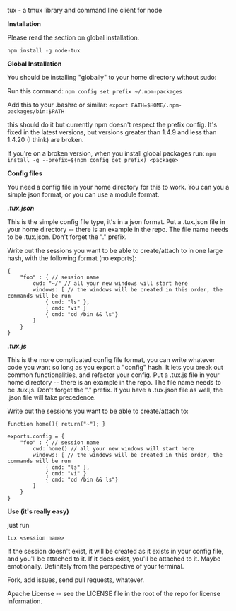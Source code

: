 tux - a tmux library and command line client for node

**Installation**

Please read the section on global installation.

```
npm install -g node-tux 
```

**Global Installation**

You should be installing "globally" to your home directory without sudo:

Run this command: ```npm config set prefix ~/.npm-packages```

Add this to your .bashrc or similar: ```export PATH=$HOME/.npm-packages/bin:$PATH```

this should do it but currently npm doesn't respect the prefix config. 
It's fixed in the latest versions, but versions greater than 1.4.9 and less than 1.4.20 (I think) are broken.

If you're on a broken version, when you install global packages run: ```npm install -g --prefix=$(npm config get prefix) <package>```

**Config files**

You need a config file in your home directory for this to work. You can you a simple json format, or you can use a module format.

***.tux.json***

This is the simple config file type, it's in a json format. Put a .tux.json file in your home directory -- there is an example in the repo.
The file name needs to be .tux.json. Don't forget the "." prefix.

Write out the sessions you want to be able to create/attach to in one large hash, with the following format (no exports):

```
{
    "foo" : { // session name
        cwd: "~/" // all your new windows will start here
        windows: [ // the windows will be created in this order, the commands will be run
            { cmd: "ls" }, 
            { cmd: "vi" }
            { cmd: "cd /bin && ls"}
        ]
    }
}
```

***.tux.js***

This is the more complicated config file format, you can write whatever code you want so long as you export a  "config" hash. It lets you break out common functionalities, and refactor your config. Put a .tux.js file in your home directory -- there is an example in the repo.
The file name needs to be .tux.js. Don't forget the "." prefix. If you have a .tux.json file as well, the .json file will take precedence.

Write out the sessions you want to be able to create/attach to:

```
function home(){ return("~"); }

exports.config = {
    "foo" : { // session name
        cwd: home() // all your new windows will start here
        windows: [ // the windows will be created in this order, the commands will be run
            { cmd: "ls" }, 
            { cmd: "vi" }
            { cmd: "cd /bin && ls"}
        ]
    }
}
```

**Use (it's really easy)**

just run
```
tux <session name>
```

If the session doesn't exist, it will be created as it exists in your config file, and you'll be attached to it.
If it does exist, you'll be attached to it. Maybe emotionally. Definitely from the perspective of your terminal.

Fork, add issues, send pull requests, whatever.

Apache License -- see the LICENSE file in the root of the repo for license information.
